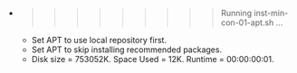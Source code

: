 * >>>>>>>>> Running inst-min-con-01-apt.sh ...
  * Set APT to use local repository first.
  * Set APT to skip installing recommended packages.
  * Disk size = 753052K. Space Used = 12K. Runtime = 00:00:00:01.

